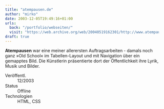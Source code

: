 ```yaml
---
title: "atempausen.de"
author: "mirko"
date: 2003-12-05T19:49:16+01:00
urls:
  back: "/portfolio/webseiten/"
  visit: "https://web.archive.org/web/20040519162301/http://www.atempausen.de:80/"
draft: true
---
```


**Atempausen** war eine meiner allerersten Auftragsarbeiten - damals noch ganz »Old School« im Tabellen-Layout und mit Navigation über ein gemapptes Bild. Die Künstlerin präsentierte dort der Öffentlichkeit ihre Lyrik, Musik und Bilder.

<dl>
  <dt>Veröffentl.</dt><dd>12/2003</dd>
  <dt>Status</dt><dd>Offline</dd>
  <dt>Technologien</dt><dd>HTML, CSS</dd>
</dl>
